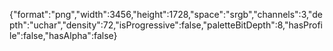 {"format":"png","width":3456,"height":1728,"space":"srgb","channels":3,"depth":"uchar","density":72,"isProgressive":false,"paletteBitDepth":8,"hasProfile":false,"hasAlpha":false}